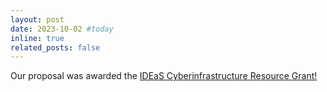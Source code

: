 ```yaml
---
layout: post
date: 2023-10-02 #today
inline: true
related_posts: false
---
```


Our proposal was awarded the <a href="https://research.gatech.edu/ideas-awards-grants-and-cyberinfrastructure-resources-thematic-programs-and-research-ai">IDEaS Cyberinfrastructure Resource Grant!</a>